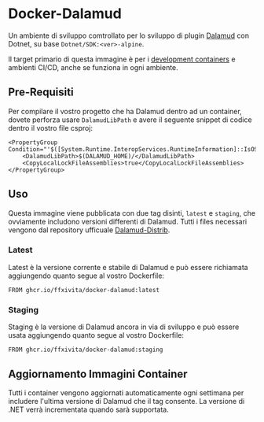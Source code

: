 # Docker-Dalamud
Un ambiente di sviluppo comtrollato per lo sviluppo di plugin  [Dalamud](https://github.com/goatcorp/Dalamud) con Dotnet, su base `Dotnet/SDK:<ver>-alpine`. 

Il target primario di questa immagine è per i [development containers](https://docs.github.com/en/codespaces/setting-up-your-project-for-codespaces/introduction-to-dev-containers) e ambienti CI/CD, anche se funziona in ogni ambiente.

## Pre-Requisiti
Per compilare il vostro progetto che ha Dalamud dentro ad un container, dovete perforza usare  `DalamudLibPath` e avere il seguente snippet di codice dentro il vostro file csproj:

```
<PropertyGroup Condition="'$([System.Runtime.InteropServices.RuntimeInformation]::IsOSPlatform($([System.Runtime.InteropServices.OSPlatform]::Linux)))'">
    <DalamudLibPath>$(DALAMUD_HOME)/</DalamudLibPath>
    <CopyLocalLockFileAssemblies>true</CopyLocalLockFileAssemblies>
</PropertyGroup>
```

## Uso 
Questa immagine viene pubblicata con due tag disinti, `latest` e `staging`, che ovviamente includono versioni differenti di  Dalamud. Tutti i files necessari vengono dal repository ufficuale [Dalamud-Distrib](https://github.com/goatcorp/dalamud-distrib).

### Latest 
Latest è la versione corrente e stabile di Dalamud e può essere richiamata aggiungendo quanto segue al vostro Dockerfile:

```
FROM ghcr.io/ffxivita/docker-dalamud:latest
```

### Staging
Staging è la versione di Dalamud ancora in via di sviluppo e può essere usata aggiungendo quanto segue al vostro Dockerfile:

```
FROM ghcr.io/ffxivita/docker-dalamud:staging
```

## Aggiornamento Immagini Container
Tutti i container vengono aggiornati automaticamente ogni settimana per includere l'ultima versione di Dalamud che il tag consente. La versione di .NET verrà incrementata quando sarà supportata.
